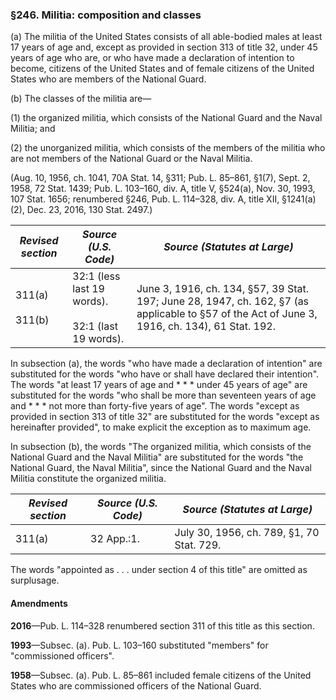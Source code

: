 ### §246. Militia: composition and classes ###

(a) The militia of the United States consists of all able-bodied males at least 17 years of age and, except as provided in section 313 of title 32, under 45 years of age who are, or who have made a declaration of intention to become, citizens of the United States and of female citizens of the United States who are members of the National Guard.

(b) The classes of the militia are—

(1) the organized militia, which consists of the National Guard and the Naval Militia; and

(2) the unorganized militia, which consists of the members of the militia who are not members of the National Guard or the Naval Militia.

(Aug. 10, 1956, ch. 1041, 70A Stat. 14, §311; Pub. L. 85–861, §1(7), Sept. 2, 1958, 72 Stat. 1439; Pub. L. 103–160, div. A, title V, §524(a), Nov. 30, 1993, 107 Stat. 1656; renumbered §246, Pub. L. 114–328, div. A, title XII, §1241(a)(2), Dec. 23, 2016, 130 Stat. 2497.)

|  *Revised section*   |                  *Source (U.S. Code)*                   |                                                         *Source (Statutes at Large)*                                                         |
|----------------------|---------------------------------------------------------|----------------------------------------------------------------------------------------------------------------------------------------------|
|311(a)<br/><br/>311(b)|32:1 (less last 19 words).<br/><br/>32:1 (last 19 words).|June 3, 1916, ch. 134, §57, 39 Stat. 197; June 28, 1947, ch. 162, §7 (as applicable to §57 of the Act of June 3, 1916, ch. 134), 61 Stat. 192.|

In subsection (a), the words "who have made a declaration of intention" are substituted for the words "who have or shall have declared their intention". The words "at least 17 years of age and \* \* \* under 45 years of age" are substituted for the words "who shall be more than seventeen years of age and \* \* \* not more than forty-five years of age". The words "except as provided in section 313 of title 32" are substituted for the words "except as hereinafter provided", to make explicit the exception as to maximum age.

In subsection (b), the words "The organized militia, which consists of the National Guard and the Naval Militia" are substituted for the words "the National Guard, the Naval Militia", since the National Guard and the Naval Militia constitute the organized militia.

|*Revised section*|*Source (U.S. Code)*|      *Source (Statutes at Large)*       |
|-----------------|--------------------|-----------------------------------------|
|     311(a)      |     32 App.:1.     |July 30, 1956, ch. 789, §1, 70 Stat. 729.|

The words "appointed as . . . under section 4 of this title" are omitted as surplusage.

#### Amendments ####

**2016**—Pub. L. 114–328 renumbered section 311 of this title as this section.

**1993**—Subsec. (a). Pub. L. 103–160 substituted "members" for "commissioned officers".

**1958**—Subsec. (a). Pub. L. 85–861 included female citizens of the United States who are commissioned officers of the National Guard.